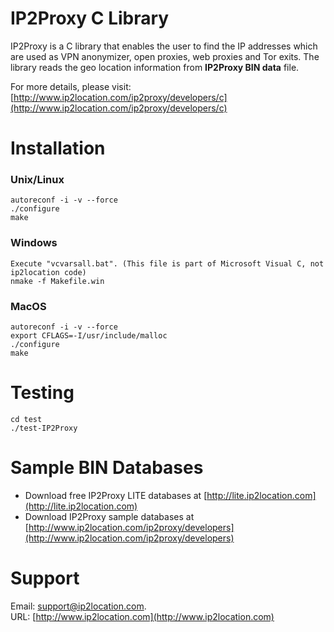# IP2Proxy C Library

IP2Proxy is a C library that enables the user to find the IP addresses which are used as VPN anonymizer, open proxies, web proxies and Tor exits. The library reads the geo location information
from **IP2Proxy BIN data** file.

For more details, please visit:
[http://www.ip2location.com/ip2proxy/developers/c](http://www.ip2location.com/ip2proxy/developers/c)

# Installation
###  Unix/Linux
    autoreconf -i -v --force
    ./configure
    make

### Windows
    Execute "vcvarsall.bat". (This file is part of Microsoft Visual C, not ip2location code) 
    nmake -f Makefile.win

### MacOS
    autoreconf -i -v --force
    export CFLAGS=-I/usr/include/malloc 
    ./configure
    make

# Testing
    cd test
    ./test-IP2Proxy

# Sample BIN Databases
* Download free IP2Proxy LITE databases at [http://lite.ip2location.com](http://lite.ip2location.com)  
* Download IP2Proxy sample databases at [http://www.ip2location.com/ip2proxy/developers](http://www.ip2location.com/ip2proxy/developers)

# Support
Email: support@ip2location.com.  
URL: [http://www.ip2location.com](http://www.ip2location.com)
